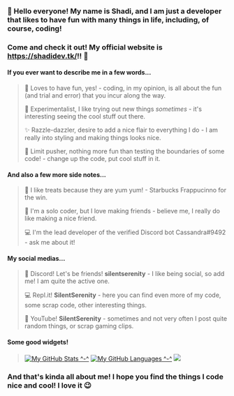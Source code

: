 ### 👋 Hello everyone! My name is **Shadi**, and I am just a developer that likes to have fun with many things in life, including, of course, coding!
### Come and check it out! My official website is **https://shadidev.tk/**!! 🥳

#### If you ever want to describe me in a few words...
> 🎈 Loves to have fun, yes! - coding, in my opinion, is all about the fun (and trial and error) that you incur along the way.
> 
> 🧪 Experimentalist, I like trying out new things *sometimes* - it's interesting seeing the cool stuff out there.
> 
> ✨ Razzle-dazzler, desire to add a nice flair to everything I do - I am really into styling and making things looks nice.
> 
> 🧨 Limit pusher, nothing more fun than testing the boundaries of some code! - change up the code, put cool stuff in it.

#### And also a few more side notes...
> 🍩 I like treats because they are yum yum! - Starbucks Frappucinno for the win.
> 
> 🥰 I'm a solo coder, but I love making friends - believe me, I really do like making a nice friend.
> 
> 💻 I'm the lead developer of the verified Discord bot Cassandra#9492 - ask me about it!

#### My social medias...
> 💬 Discord! Let's be friends! **silentserenity** - I like being social, so add me! I am quite the active one.
> 
> 💻 Repl.it! **SilentSerenity** - here you can find even more of my code, some scrap code, other interesting things.
> 
> 🎥 YouTube! **SilentSerenity** - sometimes and not very often I post quite random things, or scrap gaming clips.

#### Some good widgets!
> [![My GitHub Stats ^-^](https://github-readme-stats.vercel.app/api/?username=SilentSerenityy&count_private=false&theme=tokyonight&showicons=true)]()
> [![My GitHub Languages ^-^](https://github-readme-stats.vercel.app/api/top-langs/?username=SilentSerenityy&langs_count=3&theme=tokyonight)]()
> ![](https://api.ghprofile.me/view?username=SilentSerenityy&color=purple)



### And that's kinda all about me! I hope you find the things I code nice and cool! I love it 😉
